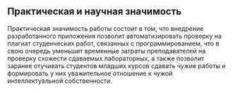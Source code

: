## Практическая и научная значимость

Практическая значимость работы состоит в том, что внедрение разработанного приложения позволит автоматизировать проверку на плагиат студенческих работ, связанных с программированием, что в свою очередь уменьшит временные затраты преподавателей на проверку схожести сдаваемых лабораторных, а также позволит заранее отучивать студентов младших курсов сдавать чужие работы и формировать у них уважительное отношение к чужой интеллектуальной собственности.
